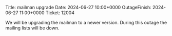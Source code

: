 Title: mailman upgrade
Date: 2024-06-27 10:00+0000
OutageFinish: 2024-06-27 11:00+0000
Ticket: 12004

We will be upgrading the mailman to a newer version.
During this outage the mailing lists will be down.
